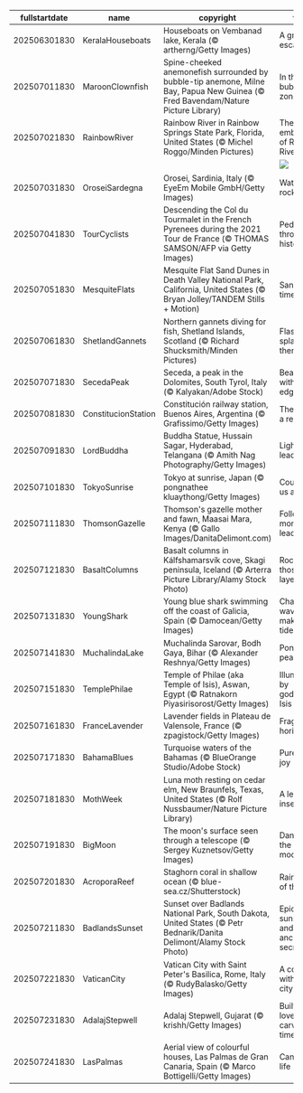 |fullstartdate|name|copyright|title|image|
|--|--|--|--|--|
202506301830|KeralaHouseboats|Houseboats on Vembanad lake, Kerala (© artherng/Getty Images)|A green escape|![](/en-IN/2025/07/202506301830KeralaHouseboats.jpg)|
202507011830|MaroonClownfish|Spine-cheeked anemonefish surrounded by bubble-tip anemone, Milne Bay, Papua New Guinea (© Fred Bavendam/Nature Picture Library)|In the bubble-tip zone|![](/en-IN/2025/07/202507011830MaroonClownfish.jpg)|
202507021830|RainbowRiver|Rainbow River in Rainbow Springs State Park, Florida, United States (© Michel Roggo/Minden Pictures)|The clear embrace of Rainbow River|![](/en-IN/2025/07/202507021830RainbowRiver.jpg)|
||||![](/en-IN/2025/07/.jpg)|
202507031830|OroseiSardegna|Orosei, Sardinia, Italy (© EyeEm Mobile GmbH/Getty Images)|Water, air, rock|![](/en-IN/2025/07/202507031830OroseiSardegna.jpg)|
202507041830|TourCyclists|Descending the Col du Tourmalet in the French Pyrenees during the 2021 Tour de France (© THOMAS SAMSON/AFP via Getty Images)|Pedalling through history|![](/en-IN/2025/07/202507041830TourCyclists.jpg)|
202507051830|MesquiteFlats|Mesquite Flat Sand Dunes in Death Valley National Park, California, United States (© Bryan Jolley/TANDEM Stills + Motion)|Sands of time|![](/en-IN/2025/07/202507051830MesquiteFlats.jpg)|
202507061830|ShetlandGannets|Northern gannets diving for fish, Shetland Islands, Scotland (© Richard Shucksmith/Minden Pictures)|Flash, splash, then snack|![](/en-IN/2025/07/202507061830ShetlandGannets.jpg)|
202507071830|SecedaPeak|Seceda, a peak in the Dolomites, South Tyrol, Italy (© Kalyakan/Adobe Stock)|Beauty with an edge|![](/en-IN/2025/07/202507071830SecedaPeak.jpg)|
202507081830|ConstitucionStation|Constitución railway station, Buenos Aires, Argentina (© Grafissimo/Getty Images)|The rise of a republic|![](/en-IN/2025/07/202507081830ConstitucionStation.jpg)|
202507091830|LordBuddha|Buddha Statue, Hussain Sagar, Hyderabad, Telangana (© Amith Nag Photography/Getty Images)|Light that leads|![](/en-IN/2025/07/202507091830LordBuddha.jpg)|
202507101830|TokyoSunrise|Tokyo at sunrise, Japan (© pongnathee kluaythong/Getty Images)|Counting us all in|![](/en-IN/2025/07/202507101830TokyoSunrise.jpg)|
202507111830|ThomsonGazelle|Thomson's gazelle mother and fawn, Maasai Mara, Kenya (© Gallo Images/DanitaDelimont.com)|Following mom's lead|![](/en-IN/2025/07/202507111830ThomsonGazelle.jpg)|
202507121830|BasaltColumns|Basalt columns in Kálfshamarsvík cove, Skagi peninsula, Iceland (© Arterra Picture Library/Alamy Stock Photo)|Rockin' those layers|![](/en-IN/2025/07/202507121830BasaltColumns.jpg)|
202507131830|YoungShark|Young blue shark swimming off the coast of Galicia, Spain (© Damocean/Getty Images)|Chasing waves, making tides|![](/en-IN/2025/07/202507131830YoungShark.jpg)|
202507141830|MuchalindaLake|Muchalinda Sarovar, Bodh Gaya, Bihar (© Alexander Reshnya/Getty Images)|Pond of peace|![](/en-IN/2025/07/202507141830MuchalindaLake.jpg)|
202507151830|TemplePhilae|Temple of Philae (aka Temple of Isis), Aswan, Egypt (© Ratnakorn Piyasirisorost/Getty Images)|Illuminated by goddess Isis|![](/en-IN/2025/07/202507151830TemplePhilae.jpg)|
202507161830|FranceLavender|Lavender fields in Plateau de Valensole, France (© zpagistock/Getty Images)|Fragrant horizons|![](/en-IN/2025/07/202507161830FranceLavender.jpg)|
202507171830|BahamaBlues|Turquoise waters of the Bahamas (© BlueOrange Studio/Adobe Stock)|Pure island joy|![](/en-IN/2025/07/202507171830BahamaBlues.jpg)|
202507181830|MothWeek|Luna moth resting on cedar elm, New Braunfels, Texas, United States (© Rolf Nussbaumer/Nature Picture Library)|A leaf insect|![](/en-IN/2025/07/202507181830MothWeek.jpg)|
202507191830|BigMoon|The moon's surface seen through a telescope (© Sergey Kuznetsov/Getty Images)|Dancing in the moonlight|![](/en-IN/2025/07/202507191830BigMoon.jpg)|
202507201830|AcroporaReef|Staghorn coral in shallow ocean (© blue-sea.cz/Shutterstock)|Rainforests of the sea|![](/en-IN/2025/07/202507201830AcroporaReef.jpg)|
202507211830|BadlandsSunset|Sunset over Badlands National Park, South Dakota, United States (© Petr Bednarik/Danita Delimont/Alamy Stock Photo)|Epic sunsets and ancient secrets|![](/en-IN/2025/07/202507211830BadlandsSunset.jpg)|
202507221830|VaticanCity|Vatican City with Saint Peter's Basilica, Rome, Italy (© RudyBalasko/Getty Images)|A country within a city|![](/en-IN/2025/07/202507221830VaticanCity.jpg)|
202507231830|AdalajStepwell|Adalaj Stepwell, Gujarat (© krishh/Getty Images)|Built for love, carved in time|![](/en-IN/2025/07/202507231830AdalajStepwell.jpg)|
202507241830|LasPalmas|Aerial view of colourful houses, Las Palmas de Gran Canaria, Spain (© Marco Bottigelli/Getty Images)|Canvas of life|![](/en-IN/2025/07/202507241830LasPalmas.jpg)|
